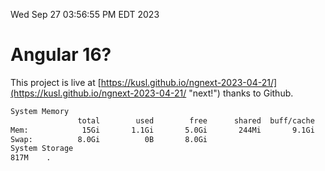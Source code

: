 Wed Sep 27 03:56:55 PM EDT 2023

# Angular 16?


This project is live at [https://kusl.github.io/ngnext-2023-04-21/](https://kusl.github.io/ngnext-2023-04-21/ "next!") thanks to Github.

```bash
System Memory
               total        used        free      shared  buff/cache   available
Mem:            15Gi       1.1Gi       5.0Gi       244Mi       9.1Gi        13Gi
Swap:          8.0Gi          0B       8.0Gi
System Storage
817M	.
```
